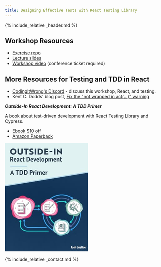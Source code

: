 ```yaml
---
title: Designing Effective Tests with React Testing Library
---
```


{% include_relative _header.md %}

## Workshop Resources

- [Exercise repo](https://github.com/CodingItWrong/rtl-exercises)
- [Lecture slides](https://www.slideshare.net/JoshJustice1/designing-effective-tests-with-react-testing-library)
- [Workshop video](https://portal.gitnation.org/contents/designing-effective-tests-with-react-testing-library) (conference ticket required)

## More Resources for Testing and TDD in React

- [CodingItWrong's Discord](https://discord.gg/jVXCxZPF6f) - discuss this workshop, React, and testing.
- Kent C. Dodds' blog post, [Fix the "not wrapped in act(...)" warning](https://kentcdodds.com/blog/fix-the-not-wrapped-in-act-warning)

<div class="media my-4">
  <div class="media-body">
    <em><strong>Outside-In React Development: A TDD Primer</strong></em>
    <p>A book about test-driven development with React Testing Library and Cypress.</p>
    <ul>
      <li><a href="https://link.outsidein.dev/berlin22">Ebook $10 off</a></li>
      <li><a href="https://link.outsidein.dev/amazon">Amazon Paperback</a></li>
    </ul>
  </div>
  <img class="ml-3" src="/img/books/outside-in-react.jpg" alt="Outside-In React Development: A TDD Primer" />
</div>

{% include_relative _contact.md %}
